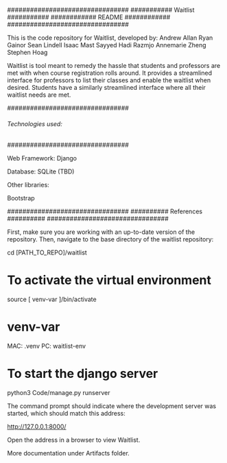 ################################
########### Waitlist ###########
############ README ############
################################

This is the code repository for Waitlist, developed by:
Andrew Allan
Ryan Gainor
Sean Lindell
Isaac Mast
Sayyed Hadi Razmjo
Annemarie Zheng
Stephen Hoag

Waitlist is tool meant to remedy the hassle that students
and professors are met with when course registration rolls
around. It provides a streamlined interface for professors
to list their classes and enable the waitlist when desired.
Students have a similarly streamlined interface where all
their waitlist needs are met.

################################
###### Technologies used: ######
################################

Web Framework: Django

Database: SQLite (TBD)

Other libraries:

Bootstrap

################################
########## References ##########
################################

First, make sure you are working with an up-to-date
version of the repository. Then, navigate to the base
directory of the waitlist repository:


cd [PATH_TO_REPO]/waitlist

# To activate the virtual environment
source [ venv-var ]/bin/activate
# venv-var
MAC: .venv
PC: waitlist-env

# To start the django server
python3 Code/manage.py runserver


The command prompt should indicate where the development
server was started, which should match this address:

http://127.0.0.1:8000/

Open the address in a browser to view Waitlist.

More documentation under Artifacts folder.

